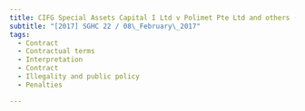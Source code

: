 ```yaml
---
title: CIFG Special Assets Capital I Ltd v Polimet Pte Ltd and others (Chris Chia Woon Liat and 
subtitle: "[2017] SGHC 22 / 08\_February\_2017"
tags:
  - Contract
  - Contractual terms
  - Interpretation
  - Contract
  - Illegality and public policy
  - Penalties

---
```


